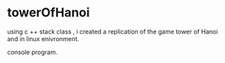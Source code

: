 # towerOfHanoi

using c ++ stack class , i created a replication of the game tower of Hanoi and in linux enivronment.

console program. 

